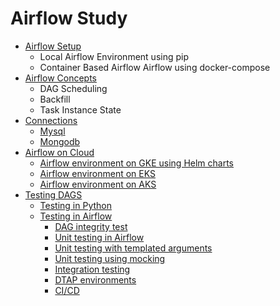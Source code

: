 # Airflow Study

- [Airflow Setup](./Setup/README.md)
  - Local Airflow Environment using pip
  - Container Based Airflow Airflow using docker-compose
- [Airflow Concepts](./Concepts/README.md)
  - DAG Scheduling
  - Backfill
  - Task Instance State
- [Connections](./Connections/README.md)
    - [Mysql](./Connections/Mysql.md)
    - [Mongodb](./Connections/Mongodb.md)
- [Airflow on Cloud](./ETL_Hands_on/)
    - [Airflow environment on GKE using Helm charts](./ETL_Hands_on/GCP/README.md)
    - [Airflow environment on EKS](./ETL_Hands_on/AWS/README.md)
    - [Airflow environment on AKS](./ETL_Hands_on/AZURE/README.md)
- [Testing DAGS](./Test/README.md)
    - [Testing in Python]()
    - [Testing in Airflow]()
      - [DAG integrity test]()
      - [Unit testing in Airflow]()
      - [Unit testing with templated arguments]()
      - [Unit testing using mocking]()
      - [Integration testing]()
      - [DTAP environments]()
      - [CI/CD]()



